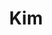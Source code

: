 ---
layout: piece
collection_: paintings
title: Kim
image: kim.jpg
media: Watercolor and acrylic
dimensions: 10" x 15"½
description: Mixed media with brushes and popsicle sticks.
price: $85
create_date: 2015
---